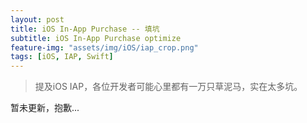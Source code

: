 ```yaml
---
layout: post
title: iOS In-App Purchase -- 填坑
subtitle: iOS In-App Purchase optimize
feature-img: "assets/img/iOS/iap_crop.png"
tags: [iOS, IAP, Swift]
---
```


> 提及iOS IAP，各位开发者可能心里都有一万只草泥马，实在太多坑。

暂未更新，抱歉...
